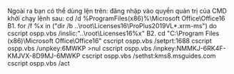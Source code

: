 Ngoài ra bạn có thể dùng lện trên: đăng nhập vào quyền quản trị của CMD
khởi chạy lệnh sau: cd /d %ProgramFiles(x86)%\Microsoft Office\Office16
B1. for /f %x in ("dir /b ..\root\Licenses16\ProPlus2019VL*.xrm-ms") do cscript ospp.vbs /inslic:"..\root\Licenses16\%x"
B2. cd "C:\Program Files (x86)\Microsoft Office\Office16"
cscript ospp.vbs /setprt:1688
cscript ospp.vbs /unpkey:6MWKP >nul
cscript ospp.vbs /inpkey:NMMKJ-6RK4F-KMJVX-8D9MJ-6MWKP
cscript ospp.vbs /sethst:kms8.msguides.com
cscript ospp.vbs /act
